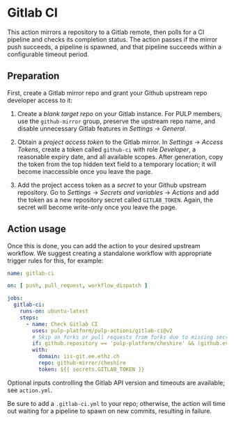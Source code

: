 # Gitlab CI

This action mirrors a repository to a Gitlab remote, then polls for a CI pipeline and checks its completion status. The action passes if the mirror push succeeds, a pipeline is spawned, and that pipeline succeeds within a configurable timeout period.

## Preparation

First, create a Gitlab mirror repo and grant your Github upstream repo developer access to it:

1. Create a *blank target repo* on your Gitlab instance. For PULP members, use the `github-mirror` group, preserve the upstream repo name, and disable unnecessary Gitlab features in *Settings* → *General*.

2. Obtain a *project access token* to the Gitlab mirror. In *Settings* → *Access Tokens*, create a token called `github-ci` with role *Developer*, a reasonable expiry date, and all available scopes. After generation, copy the token from the top hidden text field to a temporary location; it will become inaccessible once you leave the page.

3. Add the project access token as a *secret* to your Github upstream repository. Go to *Settings* → *Secrets and variables* → *Actions* and add the token as a new repository secret called `GITLAB_TOKEN`. Again, the secret will become write-only once you leave the page.

## Action usage

Once this is done, you can add the action to your desired upstream workflow. We suggest creating a standalone workflow with appropriate trigger rules for this, for example:

```yaml
name: gitlab-ci

on: [ push, pull_request, workflow_dispatch ]

jobs:
  gitlab-ci:
    runs-on: ubuntu-latest
    steps:
      - name: Check Gitlab CI
        uses: pulp-platform/pulp-actions/gitlab-ci@v2
        # Skip on forks or pull requests from forks due to missing secrets.
        if: github.repository == 'pulp-platform/cheshire' && (github.event_name != 'pull_request' || github.event.pull_request.head.repo.full_name == github.repository)
        with:
          domain: iis-git.ee.ethz.ch
          repo: github-mirror/cheshire
          token: ${{ secrets.GITLAB_TOKEN }}
```

Optional inputs controlling the Gitlab API version and timeouts are available; see `action.yml`.

Be sure to add a `.gitlab-ci.yml` to your repo; otherwise, the action will time out waiting for a pipeline to spawn on new commits, resulting in failure.
